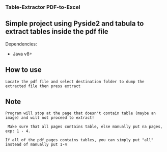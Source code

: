 ### Table-Extractor PDF-to-Excel

## Simple project using Pyside2 and tabula to extract tables inside the pdf file

Dependencies:
- Java v8+

## How to use

```Locate the pdf file and select destination folder to dump the extracted file then press extract```

## Note 

```Program will stop at the page that doesn't contain table (maybe an image) and will not proceed to extract!```

``` Make sure that all pages contains table, else manually put na pages, exp: 1 - 4.```

 ```If all of the pdf pages contains tables, you can simply put "all" instead of manually put 1-4```

